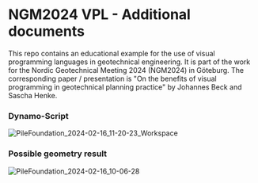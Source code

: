 # NGM2024 VPL - Additional documents
This repo contains an educational example for the use of visual programming languages in geotechnical engineering. It is part of the work for the Nordic Geotechnical Meeting 2024 (NGM2024) in Göteburg.
The corresponding paper / presentation is "On the benefits of visual programming in geotechnical planning practice" by Johannes Beck and Sascha Henke.

### Dynamo-Script
![PileFoundation_2024-02-16_11-20-23_Workspace](https://github.com/GeotechnicalBIM/NGM2024_VPL/assets/107467445/72f6036c-133c-41bc-af54-885ccee82191)

### Possible geometry result
![PileFoundation_2024-02-16_10-06-28](https://github.com/GeotechnicalBIM/NGM2024_VPL/assets/107467445/e9a085b9-b580-430e-b4d9-0b419f00baea)

